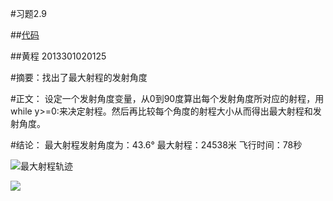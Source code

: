 #习题2.9

##[代码](https://github.com/chenghuang2016/computationalphysics_N2013301020125/blob/master/%E7%AC%AC%E5%85%AD%E6%AC%A1%E4%BD%9C%E4%B8%9A/trajectory.py)

##黄程 2013301020125

#摘要：找出了最大射程的发射角度

#正文：
设定一个发射角度变量，从0到90度算出每个发射角度所对应的射程，用while y>=0:来决定射程。然后再比较每个角度的射程大小从而得出最大射程和发射角度。

#结论：
最大射程发射角度为：43.6°
最大射程：24538米
飞行时间：78秒

![最大射程轨迹](https://raw.githubusercontent.com/chenghuang2016/computationalphysics_N2013301020125/master/%E7%AC%AC%E5%85%AD%E6%AC%A1%E4%BD%9C%E4%B8%9A/Cannon.png)

![](https://raw.githubusercontent.com/chenghuang2016/computationalphysics_N2013301020125/master/%E7%AC%AC%E5%85%AD%E6%AC%A1%E4%BD%9C%E4%B8%9A/trajectory.png)

